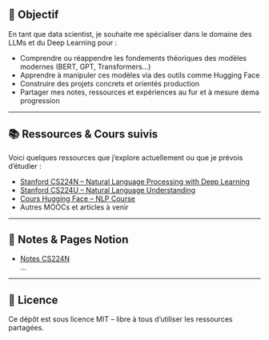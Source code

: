 ## 🎯 Objectif

En tant que data scientist, je souhaite me spécialiser dans le domaine des LLMs et du Deep Learning pour :

- Comprendre ou réappendre les fondements théoriques des modèles modernes (BERT, GPT, Transformers…)  
- Apprendre à manipuler ces modèles via des outils comme Hugging Face  
- Construire des projets concrets et orientés production  
- Partager mes notes, ressources et expériences au fur et à mesure dema progression

---

## 📚 Ressources & Cours suivis

Voici quelques ressources que j’explore actuellement ou que je prévois d’étudier :

- [Stanford CS224N – Natural Language Processing with Deep Learning](https://www.youtube.com/playlist?list=PLoROMvodv4rOaMFbaqxPDoLWjDaRAdP9D)  
- [Stanford CS224U – Natural Language Understanding](https://cs224u.stanford.edu/)  
- [Cours Hugging Face – NLP Course](https://huggingface.co/course/chapter1)  
- Autres MOOCs et articles à venir

---

## 📝 Notes & Pages Notion

- [Notes CS224N](https://www.notion.so/Notes-de-Cours-Stanford-CS224N-NLP-with-Deep-Learning-Spring-2024-23311b4b8f9c803b9df7fa426123601b?source=copy_link)  
...
  
---

## 📄 Licence

Ce dépôt est sous licence MIT – libre à tous d’utiliser les ressources partagées.
